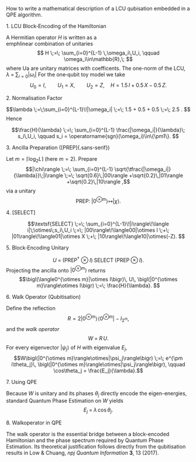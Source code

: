 How to write a mathematical description of a LCU qubisation embedded in
a QPE algorithm.

1\. LCU Block‐Encoding of the Hamiltonian

A Hermitian operator $H$ is written as a\
emphlinear combination of unitaries
$$
H \;=\; \sum_{i=0}^{L-1} \,\omega_i\,U_i,
        \qquad
        \omega_i\in\mathbb{R},\;
$$ 
where Ua are unitary matrices with
coefficents. The one-norm of the LCU,
$\lambda \;=\;\sum_{i=0}|\omega_i|$ For the one‐qubit toy model we take
$$U_0 = I,\qquad U_1 = X,\qquad U_2 = Z,
    \quad
    H = 1.5\,I + 0.5\,X - 0.5\,Z .
$$

2\. Normalisation Factor

$$\lambda \;=\;\sum_{i=0}^{L-1}\!|\omega_i|
        \;=\; 1.5 + 0.5 + 0.5 \;=\; 2.5 .
$$ Hence 

$$\frac{H}{\lambda}
    \;=\;
    \sum_{i=0}^{L-1}
    \frac{|\omega_i|}{\lambda}\;
    s_i\,U_i,
    \qquad
    s_i = \operatorname{sgn}(\omega_i)\in\{\pm1\}.
$$

3\. Ancilla Preparation ([PREP]{.sans-serif})

Let $m=\lceil\log_2 L\rceil$ (here $m=2$). Prepare $$|\chi\rangle
        \;=\;
        \sum_{i=0}^{L-1}
        \sqrt{\tfrac{|\omega_i|}{\lambda}}\;|i\rangle
        \;=\;
        \sqrt{0.6}\,|00\rangle
        +\sqrt{0.2}\,|01\rangle
        +\sqrt{0.2}\,|10\rangle ,$$ via a unitary $$\textsf{PREP}:\;
    |0^{\otimes m}\rangle\!\mapsto|\chi\rangle .$$

4\. [SELECT]

$$\textsf{SELECT}
        \;=\;
        \sum_{i=0}^{L-1}\!|i\rangle\!\langle i|\;\otimes\;s_i\,U_i
        \;=\;
        |00\rangle\!\langle00|\otimes I
        \;+\;
        |01\rangle\!\langle01|\otimes X
        \;+\;
        |10\rangle\!\langle10|\otimes(-Z).
$$

5\. Block‐Encoding Unitary

$$
U
        \;=\;
        (\textsf{PREP}^{\dagger}\!\otimes I)\;
        \textsf{SELECT}\;
        (\textsf{PREP}\otimes I).
$$ Projecting the ancilla onto
$|0^{\otimes m}\rangle$ returns
$$\bigl(\langle0^{\otimes m}|\otimes I\bigr)\,
    U\,
    \bigl(|0^{\otimes m}\rangle\otimes I\bigr)
    \;=\;
    \frac{H}{\lambda}.
$$

6\. Walk Operator (Qubitisation)

Define the reflection
$$R = 2|0^{\otimes m}\rangle\!\langle0^{\otimes m}| - I_{2^{m}},$$ and
the *walk operator* $$W \;=\; R\,U .$$ For every eigenvector
$|\psi_j\rangle$ of $H$ with eigenvalue $E_j$,
$$W\bigl(|0^{\otimes m}\rangle\otimes|\psi_j\rangle\bigr)
        \;=\;
        e^{\pm i\theta_j}\,
        \bigl(|0^{\otimes m}\rangle\otimes|\psi_j\rangle\bigr),
        \qquad
        \cos\theta_j = \frac{E_j}{\lambda}.$$

7\. Using QPE

Because $W$ is unitary and its phases $\theta_j$ directly encode the
eigen-energies, standard Quantum Phase Estimation on $W$ yields
$$E_j \;=\; \lambda\,\cos\theta_j .$$

8\. Walkoperator in QPE

The walk operator is the essential bridge between a block-encoded
Hamiltonian and the phase spectrum required by Quantum Phase Estimation.
Its theoretical justification follows directly from the qubitisation
results in Low & Chuang, *npj Quantum Information* **3**, 13 (2017).
